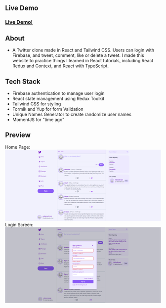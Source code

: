 ## Live Demo

### [Live Demo!](https://twitterpurple.vercel.app/)

## About

- A Twitter clone made in React and Tailwind CSS. Users can login with Firebase, and tweet, comment, like or delete a tweet. I made this website to practice things I learned in React tutorials, including React Redux and Context, and React with TypeScript.

## Tech Stack

- Firebase authentication to manage user login
- React state management using Redux Toolkit
- Tailwind CSS for styling
- Formik and Yup for form Vaildation
- Unique Names Generator to create randomize user names
- MomentJS for "time ago"

## Preview

Home Page:
!["twitter react"](https://github.com/WebDevBernard/Portfolio/blob/main/public/docs/twitter.png)
Login Screen:
!["twitter yup"](https://github.com/WebDevBernard/Portfolio/blob/main/public/docs/twitteryup.png)
